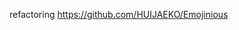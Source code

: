 refactoring
<a href = https://github.com/HUIJAEKO/Emojinious>https://github.com/HUIJAEKO/Emojinious
